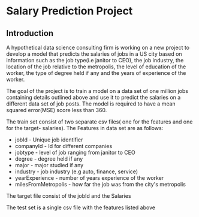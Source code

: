 # Salary Prediction Project

## Introduction
A hypothetical data science consulting firm is working on a new project to develop a model that  predicts the salaries of jobs in a US city based on information such as the job type(i.e janitor to CEO), the job industry, the location of the job relative to the metropolis, the level of education of the worker, the type of degree held if any and the years of experience of the worker.

The goal of the project is to train a model on a data set of one million jobs containing details outlined above and use it to predict the salaries on a different data set of job posts.  The model is required to have a mean squared error(MSE) score less than 360.  

The train set consist of two separate csv files( one for the features and one for the target- salaries). The Features in data set are as follows:
- jobId - Unique job identifier
- companyId - Id for different companies
- jobtype - level of job ranging from janitor to CEO
- degree  - degree held if any
- major - major studied if any
- industry - job industry (e.g auto, finance, service)
- yearExperience - number of years experience of the worker
- milesFromMetropolis - how far the job was from the city's metropolis

The target file consist of the jobId and the Salaries

The test set is a single csv file with the features listed above